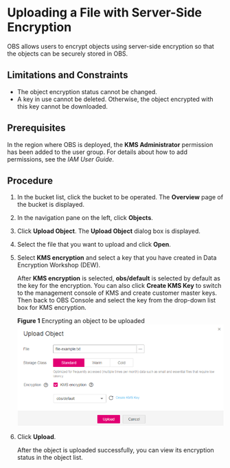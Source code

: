 # Uploading a File with Server-Side Encryption<a name="obs_03_0322"></a>

OBS allows users to encrypt objects using server-side encryption so that the objects can be securely stored in OBS.

## Limitations and Constraints<a name="section4247191810406"></a>

-   The object encryption status cannot be changed.
-   A key in use cannot be deleted. Otherwise, the object encrypted with this key cannot be downloaded.

## Prerequisites<a name="s0d643ba8bc99487da02b86a7664d2605"></a>

In the region where OBS is deployed, the  **KMS Administrator**  permission has been added to the user group. For details about how to add permissions, see the  _IAM User Guide_.

## Procedure<a name="section16043441174915"></a>

1.  In the bucket list, click the bucket to be operated. The  **Overview**  page of the bucket is displayed.
2.  In the navigation pane on the left, click  **Objects**.
3.  Click  **Upload Object**. The  **Upload Object**  dialog box is displayed.
4.  Select the file that you want to upload and click  **Open**.
5.  Select  **KMS encryption**  and select a key that you have created in Data Encryption Workshop \(DEW\).

    After  **KMS encryption**  is selected,  **obs/default**  is selected by default as the key for the encryption. You can also click  **Create KMS Key**  to switch to the management console of KMS and create customer master keys. Then back to OBS Console and select the key from the drop-down list box for KMS encryption.

    **Figure  1**  Encrypting an object to be uploaded<a name="fig14151753141216"></a>  
    ![](figures/encrypting-an-object-to-be-uploaded.png "encrypting-an-object-to-be-uploaded")

6.  Click  **Upload**.

    After the object is uploaded successfully, you can view its encryption status in the object list.


